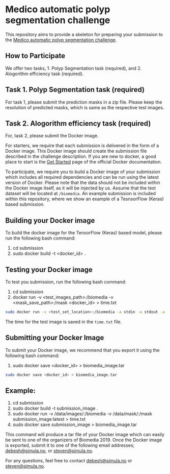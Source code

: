 
# Medico automatic polyp segmentation challenge
This repository aims to provide a skeleton for preparing your submission to the [Medico automatic polyp segmentation challenge](https://multimediaeval.github.io/editions/2020/tasks/medico/).


## How to Participate

We offer two tasks, 1. Polyp Segmentation task (required), and 2. Alogorithm efficiency task (required). 

## Task 1. Polyp Segmentation task (required)
For task 1, please submit the prediction masks in a zip file. Please keep the resolution of predicted masks, which is same as the respective test images.

## Task 2. Alogorithm efficiency task (required)
For, task 2, please submit the Docker image. 

For starters, we require that each submission is delivered in the form of a Docker image. This Docker image should create the submission file described in the challenge description. If you are new to docker, a good place to start is the [Get Started](https://docs.docker.com/get-started/) page of the official Docker documentation.


To participate, we require you to build a Docker image of your submission which includes all required dependencies and can be run using the latest version of Docker. Please note that the data should not be included within the Docker image itself, as it will be injected by us. Assume that the test dataset will be located at `/biomedia`. An example submission is included within this repository, where we show an example of a TesnsorFlow (Keras) based submission.


## Building your Docker image
To build the docker image for the TensorFlow (Keras) based model, please run the following bash command:
1. cd submission
2. sudo docker build -t <docker_id> .


## Testing your Docker image
To test you submission, run the following bash command:

1. cd submission
2. docker run -v <test_images_path>:/biomedia -v <mask_save_path>:/mask <docker_id> > time.txt


```bash
sudo docker run -v <test_set_location>:/biomedia -a stdin -a stdout -a stderr <docker_id> 
```
The time for the test image is saved in the `time.txt` file.

## Submitting your Docker Image

To submit your Docker image, we recommend that you export it using the following bash command:


1. sudo docker save <docker_id> > biomedia_image.tar

```bash
sudo docker save <docker_id> > biomedia_image.tar
```
## Example:
1. cd submission
2. sudo docker build -t submission_image .
3. sudo docker run -v /data/images/:/biomedia -v /data/mask/:/mask submission_image:latest > time.txt
4. sudo docker save submission_image > biomedia_image.tar


This command will produce a tar file of your Docker image which can easily be sent to one of the organizers of Biomedia 2019. Once the Docker image is exported, submit it to one of the following email addresses; debesh@simula.no, or steven@simula.no.

For any questions, feel free to contact debesh@simula.no or steven@simula.no.
